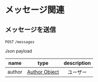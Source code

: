 # メッセージ関連

## メッセージを送信

`POST` `/messages`

Json payload

| name   | type                                  | description |
| :--:   | :--:                                  | :--:        |
| author | [Author Object](/v2/users#オブジェクト) | ユーザー      |
